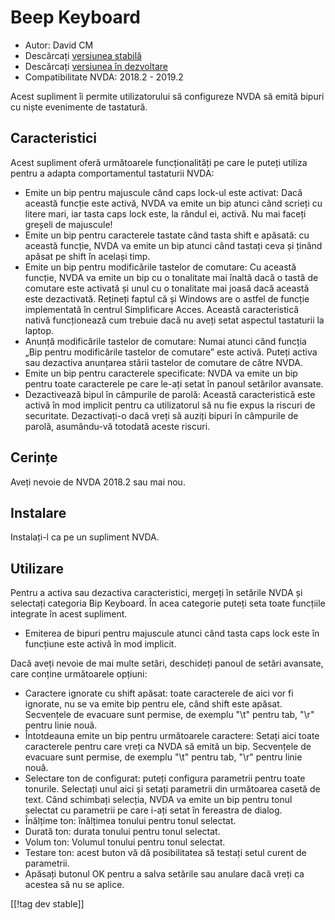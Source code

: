 # Beep Keyboard #

* Autor: David CM
* Descărcați [versiunea stabilă][1]
* Descărcați [versiunea în dezvoltare][2]
* Compatibilitate NVDA: 2018.2 - 2019.2

Acest supliment îi permite utilizatorului să configureze NVDA să emită
bipuri cu niște evenimente de tastatură.

## Caracteristici

Acest supliment oferă următoarele funcționalități pe care le puteți utiliza
pentru a adapta comportamentul tastaturii NVDA:

* Emite un bip pentru majuscule când caps lock-ul este activat: Dacă această
  funcție este activă, NVDA va emite un bip atunci când scrieți cu litere
  mari, iar tasta caps lock este, la rândul ei, activă. Nu mai faceți
  greșeli de majuscule!
* Emite un bip pentru caracterele tastate când tasta shift e apăsată: cu
  această funcție, NVDA va emite un bip atunci când tastați ceva și ținând
  apăsat pe shift în același timp.
* Emite un bip pentru modificările tastelor de comutare: Cu această funcție,
  NVDA va emite un bip cu o tonalitate mai înaltă dacă o tastă de comutare
  este activată și unul cu o tonalitate mai joasă dacă această este
  dezactivată. Rețineți faptul că și Windows are o astfel de funcție
  implementată în centrul Simplificare Acces. Această caracteristică nativă
  funcționează cum trebuie dacă nu aveți setat aspectul tastaturii la
  laptop.
* Anunță modificările tastelor de comutare: Numai atunci când funcția „Bip
  pentru modificările tastelor de comutare” este activă. Puteți activa sau
  dezactiva anunțarea stării tastelor de comutare de către NVDA.
* Emite un bip pentru caracterele specificate: NVDA va emite un bip pentru
  toate caracterele pe care le-ați setat în panoul setărilor avansate.
* Dezactivează bipul în câmpurile de parolă: Această caracteristică este
  activă în mod implicit pentru ca utilizatorul să nu fie expus la riscuri
  de securitate. Dezactivați-o dacă vreți să auziți bipuri în câmpurile de
  parolă, asumându-vă totodată aceste riscuri.

## Cerințe

Aveți nevoie de NVDA 2018.2 sau mai nou.

## Instalare

Instalați-l ca pe un supliment NVDA.

## Utilizare

Pentru a activa sau dezactiva caracteristici, mergeți în setările NVDA și selectați categoria Bip Keyboard. În acea categorie puteți seta toate funcțiile integrate în acest supliment.

* Emiterea de bipuri pentru majuscule atunci când tasta caps lock este în
  funcțiune este activă în mod implicit.

Dacă aveți nevoie de mai multe setări, deschideți panoul de setări avansate,
care conține  următoarele opțiuni:

* Caractere ignorate cu shift apăsat: toate caracterele de aici vor fi
  ignorate, nu se va emite bip pentru ele, când shift este
  apăsat. Secvențele de evacuare sunt permise, de exemplu "\t" pentru tab,
  "\r" pentru linie nouă.
* Întotdeauna emite un bip pentru următoarele caractere: Setați aici toate
  caracterele pentru care vreți ca NVDA să emită un bip. Secvențele de
  evacuare sunt permise, de exemplu "\t" pentru tab, "\r" pentru linie nouă.
* Selectare ton de configurat: puteți configura parametrii pentru toate
  tonurile. Selectați unul aici și setați parametrii din următoarea casetă
  de text. Când schimbați selecția, NVDA va emite un bip pentru tonul
  selectat cu parametrii pe care i-ați setat în fereastra de dialog.
* Înălțime ton: înălțimea tonului pentru tonul selectat.
* Durată ton: durata tonului pentru tonul selectat.
* Volum ton: Volumul tonului pentru tonul selectat.
* Testare ton: acest buton vă dă posibilitatea să testați setul curent de
  parametrii.
* Apăsați butonul OK pentru a salva setările sau anulare dacă vreți ca
  acestea să nu se aplice.

[[!tag dev stable]]

[1]: https://addons.nvda-project.org/files/get.php?file=beepkeyboard

[2]: https://addons.nvda-project.org/files/get.php?file=beepkeyboard
